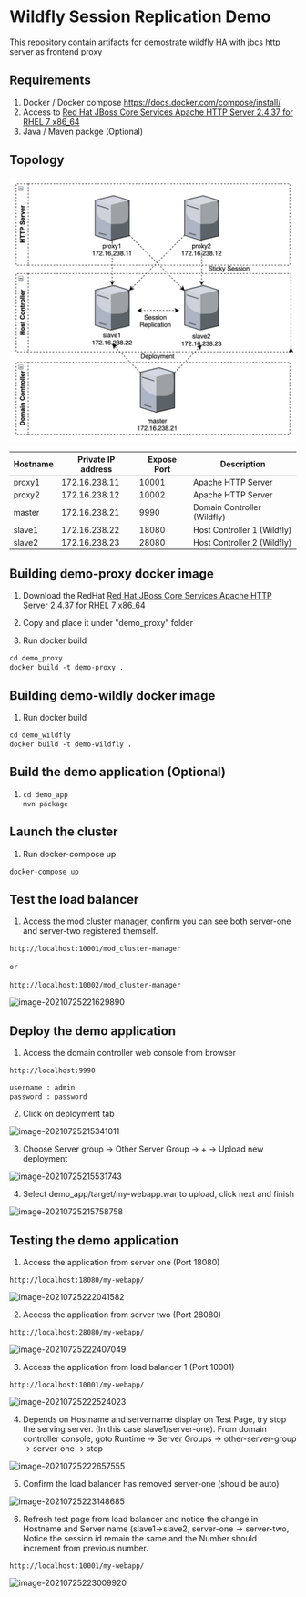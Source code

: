 
# Wildfly Session Replication Demo

This repository contain artifacts for demostrate wildfly HA with jbcs http server as frontend proxy

## Requirements

1. Docker / Docker compose https://docs.docker.com/compose/install/
2. Access to [Red Hat JBoss Core Services Apache HTTP Server 2.4.37 for RHEL 7 x86_64](https://access.redhat.com/jbossnetwork/restricted/softwareDetail.html?softwareId=75551&product=core.service.apachehttp&version=&downloadType=distributions)
3. Java / Maven packge (Optional)

## Topology

![image-20210725230409802](./img/image-20210725230409802.png)

| Hostname | Private IP address | Expose Port | Description                 |
| -------- | ------------------ | ----------- | --------------------------- |
| proxy1   | 172.16.238.11      | 10001       | Apache HTTP Server          |
| proxy2   | 172.16.238.12      | 10002       | Apache HTTP Server          |
| master   | 172.16.238.21      | 9990        | Domain Controller (Wildfly) |
| slave1   | 172.16.238.22      | 18080       | Host Controller 1 (Wildfly) |
| slave2   | 172.16.238.23      | 28080       | Host Controller 2 (Wildfly) |



## Building demo-proxy docker image

1. Download the RedHat [Red Hat JBoss Core Services Apache HTTP Server 2.4.37 for RHEL 7 x86_64](https://access.redhat.com/jbossnetwork/restricted/softwareDetail.html?softwareId=75551&product=core.service.apachehttp&version=&downloadType=distributions)

2. Copy and place it under "demo_proxy" folder
3. Run docker build

```
cd demo_proxy
docker build -t demo-proxy .
```

## Building demo-wildly docker image

1. Run docker build

```
cd demo_wildfly
docker build -t demo-wildfly .
```

## Build the demo application (Optional)

1. ```
   cd demo_app
   mvn package
   ```

## Launch the cluster

1. Run docker-compose up

```
docker-compose up
```



## Test the load balancer

1. Access the mod cluster manager, confirm you can see both server-one and server-two registered themself.

```
http://localhost:10001/mod_cluster-manager

or

http://localhost:10002/mod_cluster-manager
```

![image-20210725221629890](./img/image-20210725221629890.png)

## Deploy the demo application

1. Access the domain controller web console from browser

```
http://localhost:9990
```

```
username : admin
password : password
```

2.  Click on deployment tab

![image-20210725215341011](./img/image-20210725215341011.png)

3. Choose Server group -> Other Server Group -> + -> Upload new deployment

![image-20210725215531743](./img/image-20210725215531743.png)

4. Select demo_app/target/my-webapp.war to upload, click next and finish

![image-20210725215758758](./img/image-20210725215758758.png)



## Testing the demo application

1. Access the application from server one (Port 18080)

```
http://localhost:18080/my-webapp/
```

![image-20210725222041582](./img/image-20210725222041582.png)

2. Access the application from server two (Port 28080)

```
http://localhost:28080/my-webapp/
```

![image-20210725222407049](./img/image-20210725222407049.png)

3. Access the application from load balancer 1 (Port 10001)

```
http://localhost:10001/my-webapp/
```

![image-20210725222524023](./img/image-20210725222524023.png)

4. Depends on Hostname and servername display on Test Page, try stop the serving server. (In this case slave1/server-one). From domain controller console, goto Runtime -> Server Groups -> other-server-group -> server-one -> stop

![image-20210725222657555](./img/image-20210725222657555.png)

5. Confirm the load balancer has removed server-one (should be auto)

![image-20210725223148685](./img/image-20210725223148685.png)

6. Refresh test page from load balancer and notice the change in Hostname and Server name (slave1->slave2, server-one -> server-two, Notice the session id remain the same and the Number should increment from previous number.

```
http://localhost:10001/my-webapp/
```

![image-20210725223009920](./img/image-20210725223009920.png)
